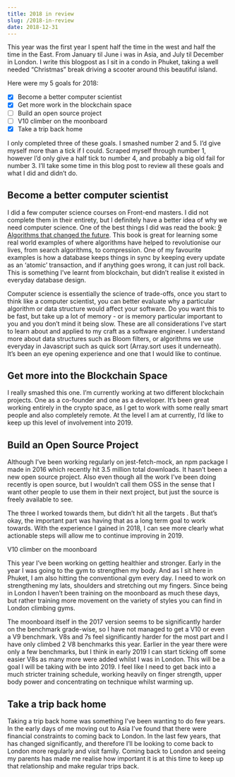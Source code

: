```yaml
---
title: 2018 in review
slug: /2018-in-review
date: 2018-12-31
---
```


This year was the first year I spent half the time in the west and half the time in the East. From January til June i was in Asia, and July til December in London. I write this blogpost as I sit in a condo in Phuket, taking a well needed “Christmas” break driving a scooter around this beautiful island.

Here were my 5 goals for 2018:

* [x] Become a better computer scientist
* [x] Get more work in the blockchain space
* [ ] Build an open source project
* [ ] V10 climber on the moonboard
* [x] Take a trip back home

I only completed three of these goals. I smashed number 2 and 5. I’d give myself more than a tick if I could. Scraped myself through number 1, however I’d only give a half tick to number 4, and probably a big old fail for number 3. I’ll take some time in this blog post to review all these goals and what I did and didn’t do.

## Become a better computer scientist

I did a few computer science courses on Front-end masters. I did not complete them in their entirety, but I definitely have a better idea of why we need computer science. One of the best things I did was read the book: [9 Algorithms that changed the future](https://en.wikipedia.org/wiki/9_Algorithms_That_Changed_the_Future). This book is great for learning some real world examples of where algorithms have helped to revolutionise our lives, from search algorithms, to compression. One of my favourite examples is how a database keeps things in sync by keeping every update as an ‘atomic’ transaction, and if anything goes wrong, it can just roll back. This is something I’ve learnt from blockchain, but didn’t realise it existed in everyday database design.

Computer science is essentially the science of trade-offs, once you start to think like a computer scientist, you can better evaluate why a particular algorithm or data structure would affect your software. Do you want this to be fast, but take up a lot of memory - or is memory particular important to you and you don’t mind it being slow. These are all considerations I’ve start to learn about and applied to my craft as a software engineer. I understand more about data structures such as Bloom filters, or algorithms we use everyday in Javascript such as quick sort (Array.sort uses it underneath). It’s been an eye opening experience and one that I would like to continue.

## Get more into the Blockchain Space

I really smashed this one. I’m currently working at two different blockchain projects. One as a co-founder and one as a developer. It’s been great working entirely in the crypto space, as I get to work with some really smart people and also completely remote. At the level I am at currently, I’d like to keep up this level of involvement into 2019.

## Build an Open Source Project

Although I’ve been working regularly on jest-fetch-mock, an npm package I made in 2016 which recently hit 3.5 million total downloads. It hasn’t been a new open source project. Also even though all the work I’ve been doing recently is open source, but I wouldn’t call them OSS in the sense that I want other people to use them in their next project, but just the source is freely available to see.

The three I worked towards them, but didn’t hit all the targets . But that’s okay, the important part was having that as a long term goal to work towards. With the experience I gained in 2018, I can see more clearly what actionable steps will allow me to continue improving in 2019.

V10 climber on the moonboard

This year I’ve been working on getting healthier and stronger. Early in the year I was going to the gym to strengthen my body. And as I sit here in Phuket, I am also hitting the conventional gym every day. I need to work on strengthening my lats, shoulders and stretching out my fingers. Since being in London I haven’t been training on the moonboard as much these days, but rather training more movement on the variety of styles you can find in London climbing gyms.

The moonboard itself in the 2017 version seems to be significantly harder on the benchmark grade-wise, so I have not managed to get a V10 or even a V9 benchmark. V8s and 7s feel significantly harder for the most part and I have only climbed 2 V8 benchmarks this year. Earlier in the year there were only a few benchmarks, but I think in early 2019 I can start ticking off some easier V8s as many more were added whilst I was in London. This will be a goal I will be taking with be into 2019. I feel like I need to get back into a much stricter training schedule, working heavily on finger strength, upper body power and concentrating on technique whilst warming up.

## Take a trip back home

Taking a trip back home was something I’ve been wanting to do few years. In the early days of me moving out to Asia I’ve found that there were financial constraints to coming back to London. In the last few years, that has changed significantly, and therefore I’ll be looking to come back to London more regularly and visit family. Coming back to London and seeing my parents has made me realise how important it is at this time to keep up that relationship and make regular trips back.
